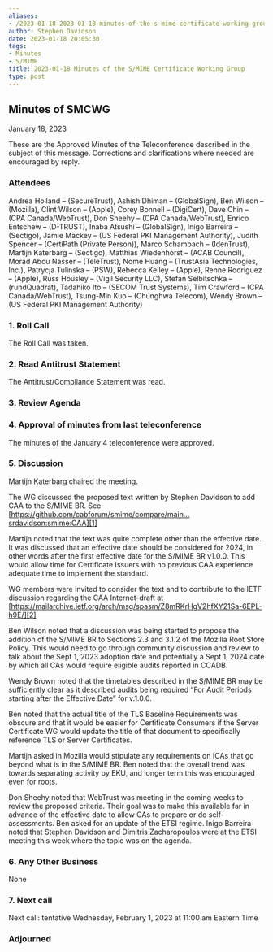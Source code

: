 ```yaml
---
aliases:
- /2023-01-18-2023-01-18-minutes-of-the-s-mime-certificate-working-group/
author: Stephen Davidson
date: 2023-01-18 20:05:30
tags:
- Minutes
- S/MIME
title: 2023-01-18 Minutes of the S/MIME Certificate Working Group
type: post
---
```


## Minutes of SMCWG

January 18, 2023

These are the Approved Minutes of the Teleconference described in the subject of this message. Corrections and clarifications where needed are encouraged by reply.

### Attendees

Andrea Holland – (SecureTrust), Ashish Dhiman – (GlobalSign), Ben Wilson – (Mozilla), Clint Wilson – (Apple), Corey Bonnell – (DigiCert), Dave Chin – (CPA Canada/WebTrust), Don Sheehy – (CPA Canada/WebTrust), Enrico Entschew – (D-TRUST), Inaba Atsushi – (GlobalSign), Inigo Barreira – (Sectigo), Jamie Mackey – (US Federal PKI Management Authority), Judith Spencer – (CertiPath (Private Person)), Marco Schambach – (IdenTrust), Martijn Katerbarg – (Sectigo), Matthias Wiedenhorst – (ACAB Council), Morad Abou Nasser – (TeleTrust), Nome Huang – (TrustAsia Technologies, Inc.), Patrycja Tulinska – (PSW), Rebecca Kelley – (Apple), Renne Rodriguez – (Apple), Russ Housley – (Vigil Security LLC), Stefan Selbitschka – (rundQuadrat), Tadahiko Ito – (SECOM Trust Systems), Tim Crawford – (CPA Canada/WebTrust), Tsung-Min Kuo – (Chunghwa Telecom), Wendy Brown – (US Federal PKI Management Authority)

### 1. Roll Call

The Roll Call was taken.

### 2. Read Antitrust Statement

The Antitrust/Compliance Statement was read.

### 3. Review Agenda

### 4. Approval of minutes from last teleconference

The minutes of the January 4 teleconference were approved.

### 5. Discussion

Martijn Katerbarg chaired the meeting.

The WG discussed the proposed text written by Stephen Davidson to add CAA to the S/MIME BR. See [https://github.com/cabforum/smime/compare/main…srdavidson:smime:CAA][1]

Martijn noted that the text was quite complete other than the effective date. It was discussed that an effective date should be considered for 2024, in other words after the first effective date for the S/MIME BR v1.0.0. This would allow time for Certificate Issuers with no previous CAA experience adequate time to implement the standard.

WG members were invited to consider the text and to contribute to the IETF discussion regarding the CAA Internet-draft at [https://mailarchive.ietf.org/arch/msg/spasm/Z8mRKrHgV2hfXY21Sa-6EPL-h9E/][2]

Ben Wilson noted that a discussion was being started to propose the addition of the S/MIME BR to Sections 2.3 and 3.1.2 of the Mozilla Root Store Policy. This would need to go through community discussion and review to talk about the Sept 1, 2023 adoption date and potentially a Sept 1, 2024 date by which all CAs would require eligible audits reported in CCADB.

Wendy Brown noted that the timetables described in the S/MIME BR may be sufficiently clear as it described audits being required “For Audit Periods starting after the Effective Date” for v.1.0.0.

Ben noted that the actual title of the TLS Baseline Requirements was obscure and that it would be easier for Certificate Consumers if the Server Certificate WG would update the title of that document to specifically reference TLS or Server Certificates.

Martijn asked in Mozilla would stipulate any requirements on ICAs that go beyond what is in the S/MIME BR. Ben noted that the overall trend was towards separating activity by EKU, and longer term this was encouraged even for roots.

Don Sheehy noted that WebTrust was meeting in the coming weeks to review the proposed criteria. Their goal was to make this available far in advance of the effective date to allow CAs to prepare or do self-assessments. Ben asked for an update of the ETSI regime. Inigo Barreira noted that Stephen Davidson and Dimitris Zacharopoulos were at the ETSI meeting this week where the topic was on the agenda.

### 6. Any Other Business

None

### 7. Next call

Next call: tentative Wednesday, February 1, 2023 at 11:00 am Eastern Time

### Adjourned

[1]: https://github.com/cabforum/smime/compare/main...srdavidson:smime:CAA
[2]: https://mailarchive.ietf.org/arch/msg/spasm/Z8mRKrHgV2hfXY21Sa-6EPL-h9E/